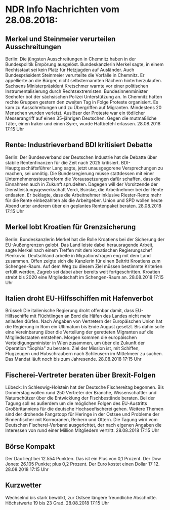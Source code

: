 # NDR Info Nachrichten vom 28.08.2018:


## Merkel und Steinmeier verurteilen Ausschreitungen
Berlin: Die jüngsten Ausschreitungen in Chemnitz haben in der Bundespolitik Empörung ausgelöst. Bundeskanzlerin Merkel sagte, in einem Rechtsstaat sei kein Platz für Hetzjagden auf Ausländer. Auch Bundespräsident Steinmeier verurteilte die Vorfälle in Chemnitz. Er appellierte an die Bürger, nicht selbsternannten Rächern hinterherzulaufen. Sachsens Ministerpräsident Kretschmer warnte vor einer politischen Instrumentalisierung durch Rechtsextremisten. Bundesinnenminister Seehofer bot der sächsischen Polizei Unterstützung an. In Chemnitz hatten rechte Gruppen gestern den zweiten Tag in Folge Proteste organisiert. Es kam zu Ausschreitungen und zu Übergriffen auf Migranten. Mindestens 20 Menschen wurden verletzt. Auslöser der Proteste war ein tödlicher Messerangriff auf einen 35-jährigen Deutschen. Gegen die mutmaßliche Täter, einen Iraker und einen Syrer, wurde Haftbefehl erlassen. 28.08.2018 17:15 Uhr 

## Rente: Industrieverband BDI kritisiert Debatte
Berlin: Der Bundesverband der Deutschen Industrie hat die Debatte über stabile Rentenfinanzen für die Zeit nach 2025 kritisiert. BDI-Hauptgeschäftsführer Lang sagte, jetzt unausgegorene Versprechungen zu machen, sei unnötig. Die Bundesregierung müsse stattdessen mit einer Unternehmenssteuerreform die Voraussetzungen dafür schaffen, dass die Einnahmen auch in Zukunft sprudelten. Dagegen will der Vorsitzende der Dienstleistungsgewerkschaft Verdi, Bsirske, die Arbeitnehmer bei der Rente entlasten. Er beklagte, dass die Arbeitnehmer inklusive Riester-Rente mehr für die Rente einbezahlten als die Arbeitgeber. Union und SPD wollen heute Abend unter anderem über ein geplantes Rentenpaket beraten. 28.08.2018 17:15 Uhr 

## Merkel lobt Kroatien für Grenzsicherung
Berlin:       Bundeskanzlerin Merkel hat die Rolle Kroatiens bei der Sicherung der EU-Außengrenzen gelobt. Das Land leiste dabei herausragende Arbeit, sagte Merkel nach einem Treffen mit dem kroatischen Regierungschef Plenkovic. Deutschland arbeite in Migrationsfragen eng mit dem Land zusammen. Offen zeigte sich die Kanzlerin für einen Beitritt Kroatiens zum Schengen-Raum. Auf dem Weg zu diesem Ziel müssen bestimmte Kriterien erfüllt werden, Zagreb sei dabei aber bereits weit fortgeschritten. Kroatien strebt bis 2020 eine Mitgliedschaft im Schengen-Raum an. 28.08.2018 17:15 Uhr 

## Italien droht EU-Hilfsschiffen mit Hafenverbot
Brüssel: Die italienische Regierung droht offenbar damit, dass EU-Hilfsschiffe mit Flüchtlingen an Bord die Häfen des Landes nicht mehr anlaufen dürfen. Nach Angaben von Vertretern der Europäischen Union hat die Regierung in Rom ein Ultimatum bis Ende August gesetzt. Bis dahin solle eine Vereinbarung über die Verteilung der geretteten Migranten auf die Mitgliedsstaaten entstehen. Morgen kommen die europäischen Verteidigungsminister in Wien zusammen, um über die Zukunft der Operation "Sophia" zu beraten. Ziel der Mission ist, mit Schiffen, Flugzeugen und Hubschraubern nach Schleusern im Mittelmeer zu suchen. Das Mandat läuft noch bis zum Jahresende. 28.08.2018 17:15 Uhr 

## Fischerei-Vertreter beraten über Brexit-Folgen
Lübeck: In Schleswig-Holstein hat der Deutsche Fischereitag begonnen. Bis Donnerstag wollen rund 250 Vertreter der Branche, Wissenschaftler und Naturschützer über die Entwicklung der Fischbestände beraten. Bei der Tagung soll es außerdem um die möglichen Folgen des EU-Austritts Großbritanniens für die deutsche Hochseefischerei gehen. Weitere Themen sind der drohende Fangstopp für Heringe in der Ostsee und Probleme der Binnenfischer mit Kormoranen, Reihern und Ottern. Die Tagung wird vom Deutschen Fischerei-Verband ausgerichtet, der nach eigenen Angaben die Interessen von rund einer Million Mitgliedern vertritt. 28.08.2018 17:15 Uhr 

## Börse Kompakt
Der Dax liegt bei 12.554 Punkten. Das ist ein Plus von 0,1 Prozent. Der Dow Jones: 26.105 Punkte; plus 0,2 Prozent. Der Euro kostet einen Dollar 17 12. 28.08.2018 17:15 Uhr 

## Kurzwetter
Wechselnd bis stark bewölkt, zur Ostsee längere freundliche Abschnitte. Höchstwerte 19 bis 23 Grad. 28.08.2018 17:15 Uhr 
